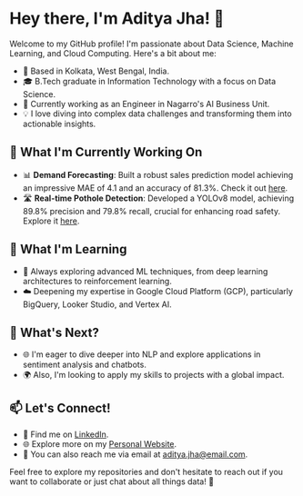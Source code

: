 # Hey there, I'm Aditya Jha! 👋


Welcome to my GitHub profile! I'm passionate about Data Science, Machine Learning, and Cloud Computing. Here's a bit about me:


- 📍 Based in Kolkata, West Bengal, India.
- 🎓 B.Tech graduate in Information Technology with a focus on Data Science.
- 💼 Currently working as an Engineer in Nagarro's AI Business Unit.
- 💡 I love diving into complex data challenges and transforming them into actionable insights.


## 🔬 What I'm Currently Working On


- 📊 **Demand Forecasting**: Built a robust sales prediction model achieving an impressive MAE of 4.1 and an accuracy of 81.3%. Check it out [here](link-to-demand-forecasting-repo).
- 🛣️ **Real-time Pothole Detection**: Developed a YOLOv8 model, achieving 89.8% precision and 79.8% recall, crucial for enhancing road safety. Explore it [here](link-to-pothole-detection-repo).


## 🌱 What I'm Learning


- 🚀 Always exploring advanced ML techniques, from deep learning architectures to reinforcement learning.
- ☁️ Deepening my expertise in Google Cloud Platform (GCP), particularly BigQuery, Looker Studio, and Vertex AI.


## 🚀 What's Next?


- 🌐 I'm eager to dive deeper into NLP and explore applications in sentiment analysis and chatbots.
- 🌍 Also, I'm looking to apply my skills to projects with a global impact.


## 📫 Let's Connect!


- 💬 Find me on [LinkedIn](https://www.linkedin.com/in/adityajha/).
- 🌐 Explore more on my [Personal Website](https://www.adityajha.com).
- 📧 You can also reach me via email at aditya.jha@email.com.


Feel free to explore my repositories and don't hesitate to reach out if you want to collaborate or just chat about all things data! 🚀
